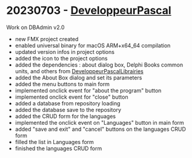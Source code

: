 # 20230703 - [DeveloppeurPascal](https://github.com/DeveloppeurPascal)

Work on DBAdmin v2.0

* new FMX project created
* enabled universal binary for macOS ARM+x64_64 compilation
* updated version infos in project options
* added the icon to the project options
* added the dependencies : about dialog box, Delphi Books common units, and others from [DeveloppeurPascalLibrairies](https://github.com/DeveloppeurPascal/librairies)
* added the About Box dialog and set its parameters
* added the menu buttons to main form
* implemented onclick event for "about the program" button
* implemented onclick event for "close" button
* added a database from repository loading
* added the database save to the repository
* added the CRUD form for the languages
* implemented the onclick event on "Languages" button in main form
* added "save and exit" and "cancel" buttons on the languages CRUD form
* filled the list in Languages form
* finished the languages CRUD form
